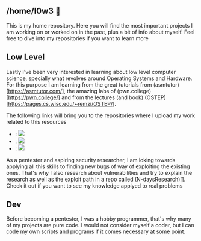 ## /home/l0w3 👋

This is my home repository. Here you will find the most important projects I am working on or worked on in the past, plus a bit of info about myself. Feel free to dive into my repositories if you want to learn more
<!--
**l0w3/l0w3** is a ✨ _special_ ✨ repository because its `README.md` (this file) appears on your GitHub profile.

Here are some ideas to get you started:

- 🔭 I’m currently working on ...
- 🌱 I’m currently learning ...
- 👯 I’m looking to collaborate on ...
- 🤔 I’m looking for help with ...
- 💬 Ask me about ...
- 📫 How to reach me: ...
- 😄 Pronouns: ...
- ⚡ Fun fact: ...
-->

## Low Level

Lastly I've been very interested in learning about low level computer science, specially what revolves around Operating Systems and Hardware. For this purpose I am learning from the great tutorials from (asmtutor)[https://asmtutor.com/], the amazing labs of (pwn.college)[https://pwn.college/] and from the lectures (and book) (OSTEP)[https://pages.cs.wisc.edu/~remzi/OSTEP/].

The following links will bring you to the repositories where I upload my work related to this resources
- [](asmtutor): ![](https://geps.dev/progress/8)
- [](pwn.college): ![](https://geps.dev/progress/20)
- [](kfs): ![](https://geps.dev/progress/1)

As a pentester and aspiring security researcher, I am loking towards applying all this skills to finding new bugs of way of exploiting the existing ones. That's why I also research about vulnerabilities and try to explain the research as well as the exploit path in a repo called (N-daysResearch)[]. Check it out if you want to see my knowledge applyed to real problems

## Dev

Before becoming a pentester, I was a hobby programmer, that's why many of my projects are pure code. I would not consider myself a coder, but I can code my own scripts and programs if it comes necessary at some point.
